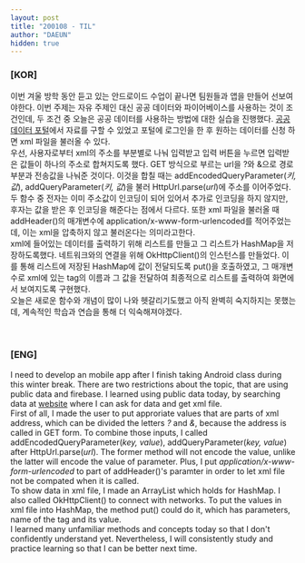 ```yaml
---
layout: post
title: "200108 - TIL"
author: "DAEUN"
hidden: true
---
```


### [KOR]
이번 겨울 방학 동안 듣고 있는 안드로이드 수업이 끝나면 팀원들과 앱을 만들어 선보여야한다. 이번 주제는 자유 주제인 대신 공공 데이터와 파이어베이스를 사용하는 것이 조건인데, 두 조건 중 오늘은 공공 데이터를 사용하는 방법에 대한 실습을 진행했다. [공공 데이터 포털](https://www.data.go.kr/)에서 자료를 구할 수 있었고 포털에 로그인을 한 후 원하는 데이터를 신청 하면 xml 파일을 불러올 수 있다.
<br>
우선, 사용자로부터 xml의 주소를 부분별로 나눠 입력받고 입력 버튼을 누르면 입력받은 값들이 하나의 주소로 합쳐지도록 했다. GET 방식으로 부르는 url을 ?와 &으로 경로 부분과 전송값을 나눠준 것이다. 이것을 합칠 때는 addEncodedQueryParameter(_키, 값_), addQueryParameter(_키, 값_)을 불러 HttpUrl.parse(_url_)에 주소를 이어주었다. 두 함수 중 전자는 이미 주소값이 인코딩이 되어 있어서 추가로 인코딩을 하지 않지만, 후자는 값을 받은 후 인코딩을 해준다는 점에서 다르다. 또한 xml 파일을 불러올 때 addHeader()의 매개변수에 application/x-www-form-urlencoded를 적어주었는데, 이는 xml을 압축하지 않고 불러온다는 의미라고한다.
<br>
xml에 들어있는 데이터를 출력하기 위해 리스트를 만들고 그 리스트가 HashMap을 저장하도록했다. 네트워크와의 연결을 위해 OkHttpClient()의 인스턴스를 만들었다. 이를 통해 리스트에 저장된 HashMap에 값이 전달되도록 put()을 호출하였고, 그 매개변수로 xml에 있는 tag의 이름과 그 값을 전달하여 최종적으로 리스트를 출력하여 화면에서 보여지도록 구현했다.
<br>
오늘은 새로운 함수와 개념이 많이 나와 헷갈리기도했고 아직 완벽히 숙지하지는 못했는데, 계속적인 학습과 연습을 통해 더 익숙해져야겠다.
<br><br><br>
### [ENG]
I need to develop an mobile app after I finish taking Android class during this winter break. There are two restrictions about the topic, that are using public data and firebase. I learned using public data today, by searching data at [website](https://www.data.go.kr/) where I can ask for data and get xml file.
<br>
First of all, I made the user to put approriate values that are parts of xml address, which can be divided the letters _?_ and _&_, because the address is called in GET form. To combine those inputs, I called addEncodedQueryParameter(_key, value_), addQueryParameter(_key, value_) after HttpUrl.parse(_url_). The former method will not encode the value, unlike the latter will encode the value of parameter. Plus, I put _application/x-www-form-urlencoded_ to part of addHeader()'s paramter in order to let xml file not be compated when it is called.
<br>
To show data in xml file, I made an ArrayList which holds for HashMap. I also called OkHttpClient() to connect with networks. To put the values in xml file into HashMap, the method put() could do it, which has parameters, name of the tag and its value.
<br>
I learned many unfamiliar methods and concepts today so that I don't confidently understand yet. Nevertheless, I will consistently study and practice learning so that I can be better next time.